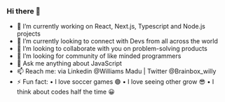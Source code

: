 ### Hi there 👋

- 🔭 I’m currently working on React, Next.js, Typescript and Node.js projects
- 🌱 I’m currently looking to connect with Devs from all across the world
- 👯 I’m looking to collaborate with you on problem-solving products
- 🤔 I’m looking for community of like minded programmers
- 💬 Ask me anything about JavaScript
- 📫 Reach me: via Linkedin @Williams Madu | Twitter @Brainbox_willy
- ⚡ Fun fact:
               • I love soccer games 🟣
               • I love seeing other grow 😎
               • I think about codes half the time 😀
